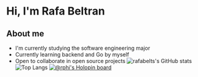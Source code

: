 # Hi, I'm Rafa Beltran
## About me
- I'm currently studying the software engineering major
- Currently learning backend and Go by myself
- Open to collaborate in open source projects
![rafabelts's GitHub stats](https://github-readme-stats.vercel.app/api?username=rafabelts&show_icons=true&theme=tokyonight)
![Top Langs](https://github-readme-stats.vercel.app/api/top-langs/?username=anuraghazra&langs_count=8)
[![@rphi's Holopin board](https://holopin.io/api/user/board?user=rafabelts)](https://holopin.io/@rafabelts)

